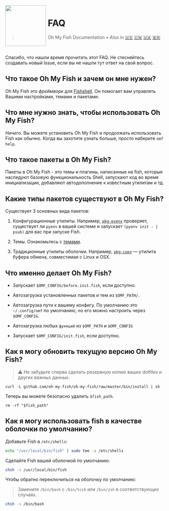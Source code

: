 <img src="https://cdn.rawgit.com/oh-my-fish/oh-my-fish/e4f1c2e0219a17e2c748b824004c8d0b38055c16/docs/logo.svg" align="left" width="128px" height="128px"/>
<img align="left" width="0" height="128px"/>

# FAQ

> Oh My Fish Documentation&nbsp;&bull;&nbsp;Also in
> <a href="../en-US/FAQ.md">🇺🇸</a>
> <a href="../zh-CN/FAQ.md">🇨🇳</a>
> <a href="../uk-UA/FAQ.md">🇺🇦</a>
> <a href="../pt-BR/FAQ.md">🇧🇷</a>

<br>

Спасибо, что нашли время прочитать этот FAQ. Не стесняйтесь создавать новый Issue, если вы не нашли тут ответ на свой вопрос.


## Что такое Oh My Fish и зачем он мне нужен?

Oh My Fish это _фреймворк_ для [Fishshell](http://fishshell.com/). Он помогает вам управлять Вашими настройками, темами и пакетами.


## Что мне нужно знать, чтобы использовать Oh My Fish?

_Ничего_. Вы можете установить Oh My Fish и продолжать использовать Fish как обычно. Когда вы захотите узнать больше, просто наберите `omf help`.


## Что такое пакеты в Oh My Fish?

Пакеты в Oh My Fish - это темы и плагины, написанные на fish, которые наследуют базовую функциональность Shell, запускают код во время инициализации, добавляют автодополнение к известным утилитам и тд.


## Какие типы пакетов существуют в Oh My Fish?

Существует 3 основных вида пакетов:

1. Конфигурационные утилиты. Например, [`pkg-pyenv`](https://github.com/oh-my-fish/pkg-pyenv) проверяет, существует ли `pyenv` в вашей системе и запускает `(pyenv init - | psub)` для вас при запуске Fish.

2. Темы. Ознакомьтесь с [темами](https://github.com/oh-my-fish).

3. Традиционные утилиты оболочки. Например, [`pkg-copy`](https://github.com/oh-my-fish/pkg-copy) — утилита буфера обмена, совместимая с Linux и OSX.


## Что именно делает Oh My Fish?

+ Запускает `$OMF_CONFIG/before.init.fish`, если доступно.

+ Автозагрузка установленных пакетов и тем из `$OMF_PATH/`.

+ Автозагрузка пути к вашему конфигу. По умолчанию это `~/.config/omf` по умолчанию, но его можно настроить через `$OMF_CONFIG`.

+ Автозагрузка любых `функций` из `$OMF_PATH` и `$OMF_CONFIG`

+ Запускает `$OMF_CONFIG/init.fish`, если доступно.


## Как я могу обновить текущую версию Oh My Fish?

> :warning: Не забудьте сперва сделать резервную копию ваших dotfiles и других важных данных.

```
curl -L github.com/oh-my-fish/oh-my-fish/raw/master/bin/install | sh
```

Теперь вы можете безопасно удалить `$fish_path`.

```fish
rm -rf "$fish_path"
```


## Как я могу использовать fish в качестве оболочки по умолчанию?

Добавьте Fish в `/etc/shells`:

```sh
echo "/usr/local/bin/fish" | sudo tee -a /etc/shells
```

Сделайте Fish вашей оболочкой по умолчанию:

```sh
chsh -s /usr/local/bin/fish
```

Чтобы обратно переключиться на оболочку по умолчанию:
> Замените `/bin/bash` с `/bin/tcsh` или `/bin/zsh` в соответствующих случаях.

```sh
chsh -s /bin/bash
```
